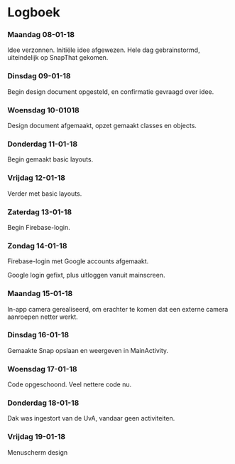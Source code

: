 # Logboek

### Maandag 08-01-18

Idee verzonnen. Initiële idee afgewezen. Hele dag gebrainstormd, uiteindelijk op SnapThat gekomen.

### Dinsdag 09-01-18

Begin design document opgesteld, en confirmatie gevraagd over idee.

### Woensdag 10-01018

Design document afgemaakt, opzet gemaakt classes en objects.

### Donderdag 11-01-18

Begin gemaakt basic layouts.

### Vrijdag 12-01-18

Verder met basic layouts.

### Zaterdag 13-01-18

Begin Firebase-login.

### Zondag 14-01-18

Firebase-login met Google accounts afgemaakt.

Google login gefixt, plus uitloggen vanuit mainscreen.

### Maandag 15-01-18

In-app camera gerealiseerd, om erachter te komen dat een externe camera aanroepen netter werkt.

### Dinsdag 16-01-18

Gemaakte Snap opslaan en weergeven in MainActivity.

### Woensdag 17-01-18

Code opgeschoond. Veel nettere code nu.

### Donderdag 18-01-18

Dak was ingestort van de UvA, vandaar geen activiteiten.

### Vrijdag 19-01-18

Menuscherm design